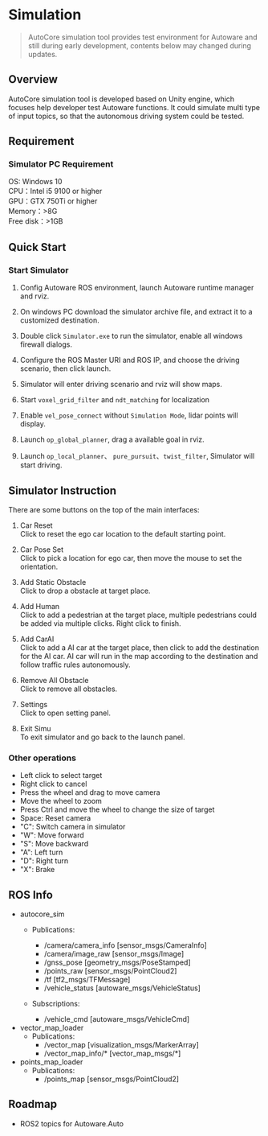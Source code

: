# Simulation

> AutoCore simulation tool provides test environment for Autoware and still during early development, contents below may changed during updates.

## Overview

AutoCore simulation tool is developed based on Unity engine, which focuses help developer test Autoware functions. It could simulate multi type of input topics, so that the autonomous driving system could be tested.

## Requirement

### Simulator PC Requirement

OS: Windows 10  
CPU：Intel i5 9100 or higher  
GPU：GTX 750Ti or higher  
Memory：>8G  
Free disk：>1GB  

## Quick Start

### Start Simulator

1. Config Autoware ROS environment, launch Autoware runtime manager and rviz.

2. On windows PC download the simulator archive file, and extract it to a customized destination.

3. Double click `Simulator.exe` to run the simulator, enable all windows firewall dialogs.
  
4. Configure the ROS Master URI and ROS IP, and choose the driving scenario, then click launch.

5. Simulator will enter driving scenario and rviz will show maps.

6. Start `voxel_grid_filter` and `ndt_matching` for localization

7. Enable `vel_pose_connect` without `Simulation Mode`, lidar points will display.

8. Launch `op_global_planner`, drag a available goal in rviz.

9. Launch `op_local_planner`、 `pure_pursuit`、`twist_filter`, Simulator will start driving.  

## Simulator Instruction

There are some buttons on the top of the main interfaces:

1. Car Reset  
   Click to reset the ego car location to the default starting point.

2. Car Pose Set  
   Click to pick a location for ego car, then move the mouse to set the orientation.

3. Add Static Obstacle  
   Click to drop a obstacle at target place.

4. Add Human  
   Click to add a pedestrian at the target place, multiple pedestrians could be added via multiple clicks. Right click to finish. 

5. Add CarAI  
   Click to add a AI car at the target place, then click to add the destination for the AI car. AI car will run in the map according to the destination and follow traffic rules autonomously.

6. Remove All Obstacle  
   Click to remove all obstacles.

7. Settings  
   Click to open setting panel.

8. Exit Simu  
   To exit simulator and go back to the launch panel.

### Other operations

- Left click to select target
- Right click to cancel
- Press the wheel and drag to move camera
- Move the wheel to zoom
- Press Ctrl and move the wheel to change the size of target
- Space: Reset camera
- "C": Switch camera in simulator
- "W": Move forward
- "S": Move backward
- "A": Left turn
- "D": Right turn
- "X": Brake

## ROS Info
* autocore_sim
   * Publications:  
      * /camera/camera_info [sensor_msgs/CameraInfo]
      * /camera/image_raw [sensor_msgs/Image]
      * /gnss_pose [geometry_msgs/PoseStamped]
      * /points_raw [sensor_msgs/PointCloud2]
      * /tf [tf2_msgs/TFMessage]  
      * /vehicle_status [autoware_msgs/VehicleStatus]  

   * Subscriptions:
      * /vehicle_cmd [autoware_msgs/VehicleCmd]
* vector_map_loader
   * Publications:
      * /vector_map [visualization_msgs/MarkerArray]
      * /vector_map_info/* [vector_map_msgs/*]
* points_map_loader
   * Publications:
      * /points_map [sensor_msgs/PointCloud2]

## Roadmap

* ROS2 topics for Autoware.Auto
